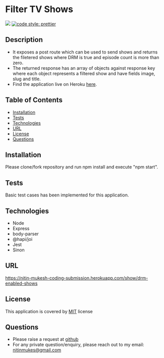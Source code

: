 # Filter TV Shows
[![](https://img.shields.io/badge/License-MIT-green)](#license)
[![code style: prettier](https://img.shields.io/badge/code_style-prettier-ff69b4.svg?style=flat-square)](https://github.com/prettier/prettier)

## Description
* It exposes a post route which can be used to send shows and returns the filetered shows where DRM is true and episode count is more than zero.
* The returned response has an array of objects against response key where each object represents a filtered show and have fields image, slug and title.
* Find the application live on Heroku [here](https://nitin-mukesh-coding-submission.herokuapp.com/show/drm-enabled-shows).

## Table of Contents
* [Installation](#installation)
* [Tests](#tests)
* [Technologies](#technologies)
* [URL](#url)
* [License](#license)
* [Questions](#questions)

## Installation
Please clone/fork repository and run npm install and execute "npm start".

## Tests
Basic test cases has been implemented for this application.

## Technologies
* Node
* Express
* body-parser
* @hapi/joi
* Jest
* Sinon

## URL
https://nitin-mukesh-coding-submission.herokuapp.com/show/drm-enabled-shows

## License
This application is covered by [MIT](./LICENSE) license

## Questions
* Please raise a request at [github](https://github.com/nitinmuk)
* For any private question/enquiry, please reach out to my email: nitinmukes@gmail.com





